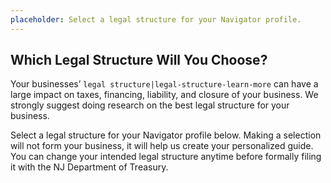 ```yaml
---
placeholder: Select a legal structure for your Navigator profile.
---
```

## Which Legal Structure Will You Choose?

Your businesses’ `legal structure|legal-structure-learn-more` can have a large impact on taxes, financing, liability, and closure of your business. We strongly suggest doing research on the best legal structure for your business.

Select a legal structure for your Navigator profile below. Making a selection will not form your business, it will help us create your personalized guide. You can change your intended legal structure anytime before formally filing it with the NJ Department of Treasury.